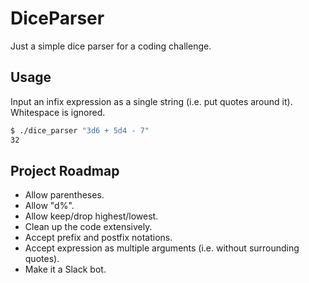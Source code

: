 # DiceParser

Just a simple dice parser for a coding challenge.

## Usage

Input an infix expression as a single string (i.e. put quotes around it). Whitespace is ignored.

```bash
$ ./dice_parser "3d6 + 5d4 - 7"
32
```

## Project Roadmap

- Allow parentheses.
- Allow "d%".
- Allow keep/drop highest/lowest.
- Clean up the code extensively.
- Accept prefix and postfix notations.
- Accept expression as multiple arguments (i.e. without surrounding quotes).
- Make it a Slack bot.
